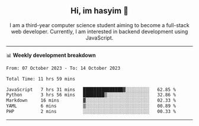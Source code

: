 <h2 align="center"> Hi, im hasyim 👋 </h2>

<p align="center"> I am a third-year computer science student aiming to become a full-stack web developer. Currently, I am interested in backend development using JavaScript. </p>

---

<!--
**hasyimashari/hasyimashari** is a ✨ _special_ ✨ repository because its `README.md` (this file) appears on your GitHub profile.

Here are some ideas to get you started:

- 🔭 I’m currently working on ...
- 🌱 I’m currently learning ...
- 👯 I’m looking to collaborate on ...
- 🤔 I’m looking for help with ...
- 💬 Ask me about ...
- 📫 How to reach me: ...
- 😄 Pronouns: ...
- ⚡ Fun fact: ...
-->

📊 **Weekly development breakdown**

<!--START_SECTION:waka-->

```txt
From: 07 October 2023 - To: 14 October 2023

Total Time: 11 hrs 59 mins

JavaScript   7 hrs 31 mins   ███████████████▓░░░░░░░░░   62.85 %
Python       3 hrs 56 mins   ████████▒░░░░░░░░░░░░░░░░   32.86 %
Markdown     16 mins         ▓░░░░░░░░░░░░░░░░░░░░░░░░   02.33 %
YAML         6 mins          ▒░░░░░░░░░░░░░░░░░░░░░░░░   00.89 %
PHP          2 mins          ░░░░░░░░░░░░░░░░░░░░░░░░░   00.33 %
```

<!--END_SECTION:waka-->

---
